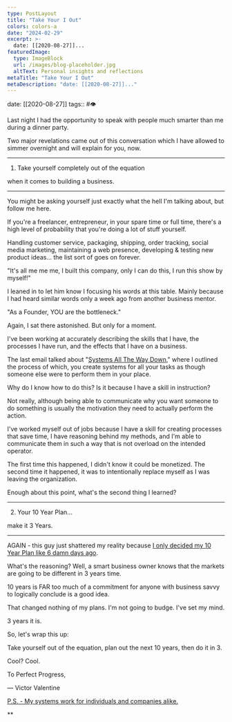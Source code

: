 ```yaml
---
type: PostLayout
title: "Take Your I Out"
colors: colors-a
date: "2024-02-29"
excerpt: >-
  date: [[2020-08-27]]...
featuredImage:
  type: ImageBlock
  url: /images/blog-placeholder.jpg
  altText: Personal insights and reflections
metaTitle: "Take Your I Out"
metaDescription: "date: [[2020-08-27]]..."
---
```

date: [[2020-08-27]]
tags:: #👁


Last night I had the opportunity to speak with people much smarter than me during a dinner party.

Two major revelations came out of this conversation which I have allowed to simmer overnight and will explain for you, now.

---

1. Take yourself completely out of the equation

when it comes to building a business.

---

You might be asking yourself just exactly what the hell I'm talking about, but follow me here.

If you're a freelancer, entrepreneur, in your spare time or full time, there's a high level of probability that you're doing a lot of stuff yourself.

Handling customer service, packaging, shipping, order tracking, social media marketing, maintaining a web presence, developing & testing new product ideas... the list sort of goes on forever. 

"It's all me me me, I built this company, only I can do this, I run this show by myself!"

I leaned in to let him know I focusing his words at this table. Mainly because I had heard similar words only a week ago from another business mentor. 

"As a Founder, YOU are the bottleneck."

Again, I sat there astonished. But only for a moment. 

I've been working at accurately describing the skills that I have, the processes I have run, and the effects that I have on a business.

The last email talked about "[Systems All The Way Down](https://us18.campaign-archive.com/?u=1c8d9ae2eee9f8610d9a21713&id=96da17c6c3)," where I outlined the process of which, you create systems for all your tasks as though someone else were to perform them in your place.

Why do I know how to do this? Is it because I have a skill in instruction?

Not really, although being able to communicate why you want someone to do something is usually the motivation they need to actually perform the action. 

I've worked myself out of jobs because I have a skill for creating processes that save time, I have reasoning behind my methods, and I'm able to communicate them in such a way that is not overload on the intended operator.

The first time this happened, I didn't know it could be monetized. The second time it happened, it was to intentionally replace myself as I was leaving the organization. 

Enough about this point, what's the second thing I learned?

---

2. Your 10 Year Plan...

make it 3 Years.

---

AGAIN - this guy just shattered my reality because [I only decided my 10 Year Plan like 6 damn days ago](https://us18.campaign-archive.com/?u=1c8d9ae2eee9f8610d9a21713&id=abd1c449ed). 

What's the reasoning? Well, a smart business owner knows that the markets are going to be different in 3 years time.

10 years is FAR too much of a commitment for anyone with business savvy to logically conclude is a good idea.

That changed nothing of my plans. I'm not going to budge. I've set my mind.

3 years it is. 

So, let's wrap this up:

Take yourself out of the equation, plan out the next 10 years, then do it in 3.

Cool? Cool.

To Perfect Progress, 

— Victor Valentine

[P.S. - My systems work for individuals and companies alike.](https://www.valentine.media/meet)


**